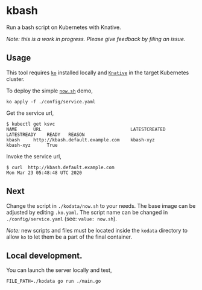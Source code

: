 # kbash

Run a bash script on Kubernetes with Knative.

_Note: this is a work in progress. Please give feedback by filing an issue._

## Usage

This tool requires [`ko`](https://github.com/google/ko) installed locally and
[`Knative`](https://knative.dev) in the target Kubernetes cluster.

To deploy the simple [`now.sh`](./kodata/now.sh) demo,

```shell
ko apply -f ./config/service.yaml
```

Get the service url,

```shell
$ kubectl get ksvc
NAME      URL                                 LATESTCREATED      LATESTREADY    READY   REASON
kbash     http://kbash.default.example.com    kbash-xyz          kbash-xyz      True
```

Invoke the service url,

```shell
$ curl  http://kbash.default.example.com
Mon Mar 23 05:48:48 UTC 2020
```

## Next

Change the script in `./kodata/now.sh` to your needs. The base image can be
adjusted by editing `.ko.yaml`. The script name can be changed in
`./config/service.yaml` (see: `value: now.sh`).

_Note:_ new scripts and files must be located inside the `kodata` directory to
allow `ko` to let them be a part of the final container.

## Local development.

You can launch the server locally and test,

```shell
FILE_PATH=./kodata go run ./main.go
```
